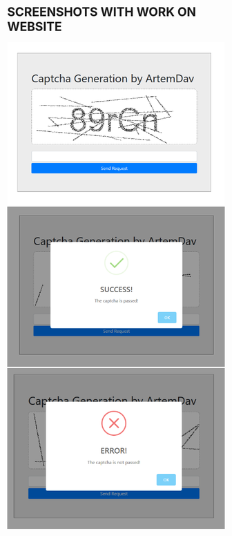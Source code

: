 # SCREENSHOTS WITH WORK ON WEBSITE

![sc1](screenshots/test_work1.png) 
![sc2](screenshots/test_work2.png) 
![sc3](screenshots/test_work3.png) 
